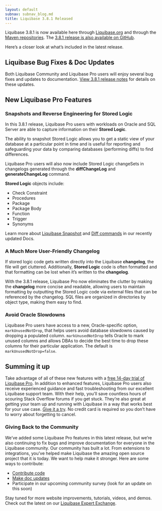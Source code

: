 ```yaml
---
layout: default
subnav: subnav_blog.md
title: Liquibase 3.8.1 Released
---
```


Liquibase 3.8.1 is now available here through [Liquibase.org](https://download.liquibase.org/download-community/) and through the [Maven repositories](https://mvnrepository.com/artifact/org.liquibase/liquibase-maven-plugin). The [3.8.1 release is also available on GitHub](https://github.com/liquibase/liquibase/releases/tag/v3.8.1).

Here’s a closer look at what’s included in the latest release.

## Liquibase Bug Fixes & Doc Updates

Both Liquibase Community and Liquibase Pro users will enjoy several bug fixes and updates to documentation. [View 3.8.1 release notes](https://download.liquibase.org/release-notes/liquibase-3-8-1/) for details on these updates.

## New Liquibase Pro Features

### Snapshots and Reverse Engineering for Stored Logic
In this 3.8.1 release, Liquibase Pro users with workloads on Oracle and SQL Server are able to capture information on their **Stored Logic**.

The ability to snapshot Stored Logic allows you to get a static view of your database at a particular point in time and is useful for reporting and safeguarding your data by comparing databases (performing diffs) to find differences. 

Liquibase Pro users will also now include Stored Logic changeSets in changelogs generated through the **diffChangeLog** and **generateChangeLog** command.

**Stored Logic** objects include: 

 - Check Constraint 
 - Procedures 
 - Package 
 - Package Body
 - Function 
 - Trigger
 - Synonyms

Learn more about [Liquibase Snapshot](https://www.liquibase.org/documentation/snapshot.html) and [Diff commands](https://www.liquibase.org/documentation/diff.html) in our recently updated Docs.

### A Much More User-Friendly Changelog
If stored logic code gets written directly into the Liquibase **changelog**, the file will get cluttered. Additionally, **Stored Logic** code is often formatted and that formatting can be lost when it’s written to the **changelog**. 

With the 3.8.1 release, Liquibase Pro now eliminates the clutter by making the **changelog** more concise and readable, allowing users to maintain formatting by outputting the Stored Logic code via external files that can be referenced by the changelog. SQL files are organized in directories by object type, making them easy to find. 

### Avoid Oracle Slowdowns
Liquibase Pro users have access to a new, Oracle-specific option, `markUnusedNotDrop`, that helps users avoid database slowdowns caused by dropping a populated column.  `markUnusedNotDrop` tells Oracle to mark unused columns and allows DBAs to decide the best time to drop these columns for their particular application. The default is `markUnusedNotDrop=false`.

## Summing it up
Take advantage of all of these new features with a [free 14-day trial of Liquibase Pro](https://download.liquibase.org/liquibase-pro-trial-request-form/). In addition to enhanced features, Liquibase Pro users also receive experienced guidance and fast troubleshooting from our excellent Liquibase support team. With their help, you’ll save countless hours of scouring Stack Overflow forums if you get stuck. They’re also great at getting your team up and running with Liquibase in a way that works best for your use case. [Give it a try](https://download.liquibase.org/liquibase-pro-trial-request-form/). No credit card is required so you don’t have to worry about forgetting to cancel. 

### Giving Back to the Community
We’ve added some Liquibase Pro features in this latest release, but we’re also continuing to fix bugs and improve documentation for everyone in the Liquibase community. Our community has built a lot. From extensions to integrations, you’ve helped make Liquibase the amazing open source project that it is today. We want to help make it stronger. Here are some ways to contribute:
- [Contribute code](https://www.liquibase.org/development/contribute.html) 
- [Make doc updates](https://github.com/liquibase/liquibase.github.com/tree/master/documentation)
- Participate in our upcoming community survey (look for an update on this soon)

Stay tuned for more website improvements, tutorials, videos, and demos. Check out the latest on our [Liquibase Expert Exchange](https://download.liquibase.org/expert-exchange/).   
